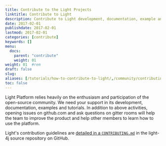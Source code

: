 ```yaml
---
title: Contribute to the Light Projects
linktitle: Contribute to Light
description: Contribute to Light development, documentation, example and tutorial.
date: 2017-02-01
publishdate: 2017-02-01
lastmod: 2017-02-01
categories: [contribute]
keywords: []
menu:
  docs:
    parent: "contribute"
    weight: 01
weight: 01	#rem
draft: false
slug:
aliases: [/tutorials/how-to-contribute-to-light/,/community/contributing/]
toc: false
---
```


Light Platform relies heavily on the enthusiasm and participation of the open-source 
community. We need your support in its development, documentation, examples and
tutorials. In addition to above activities, opening issues on github.com and ask questions
on gitter rooms will help the team to improve the product and help other members to learn
how to use the platform. 

Light's contribution guidelines are [detailed in a `CONTRIBUTING.md`](https://github.com/networknt/light-4j/blob/master/CONTRIBUTING.md) in the light-4j source repository on GitHub.
